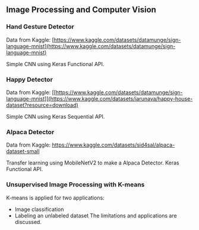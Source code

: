 ## Image Processing and Computer Vision

### Hand Gesture Detector
Data from Kaggle: [https://www.kaggle.com/datasets/datamunge/sign-language-mnist](https://www.kaggle.com/datasets/datamunge/sign-language-mnist)

Simple CNN using Keras Functional API.

### Happy Detector
Data from Kaggle: [[https://www.kaggle.com/datasets/datamunge/sign-language-mnist]](https://www.kaggle.com/datasets/iarunava/happy-house-dataset?resource=download)

Simple CNN using Keras Sequential API.

### Alpaca Detector
Data from Kaggle: https://www.kaggle.com/datasets/sid4sal/alpaca-dataset-small

Transfer learning using MobileNetV2 to make a Alpaca Detector. Keras Functional API. 

### Unsupervised Image Processing with K-means
K-means is applied for two applications:
- Image classification
- Labeling an unlabeled dataset
The limitations and applications are discussed.
